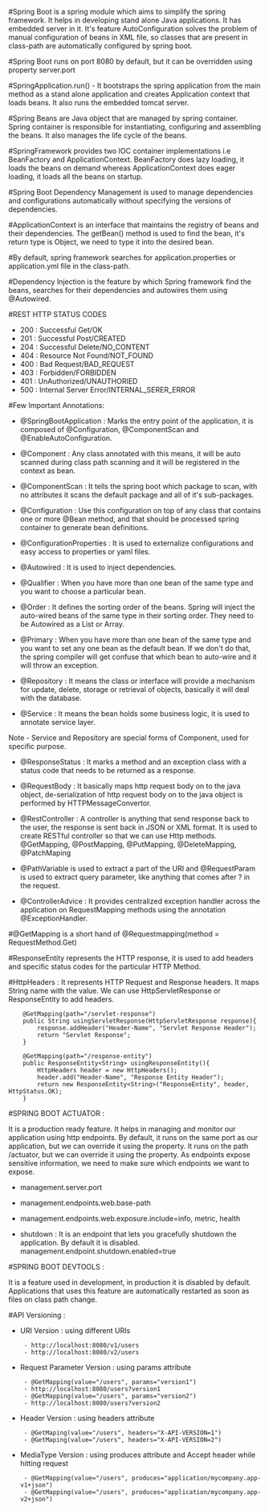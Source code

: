 #Spring Boot is a spring module which aims to simplify the spring framework. It helps in developing stand alone Java
	applications. It has embedded server in it. It's feature AutoConfiguration solves the problem of manual configuration
	of beans in XML file, so classes that are present in class-path are automatically configured by spring boot.

	
#Spring Boot runs on port 8080 by default, but it can be overridden using property server.port


#SpringApplication.run() - It bootstraps the spring application from the main method as a stand alone application
	and creates Application context that loads beans. It also runs the embedded tomcat server.

	
#Spring Beans are Java object that are managed by spring container. Spring container is responsible for instantiating, 
	configuring and assembling the beans. It also manages the life cycle of the beans.

	
#SpringFramework provides two IOC container implementations i.e BeanFactory and ApplicationContext. BeanFactory does 
	lazy loading, it loads the beans on demand whereas ApplicationContext does eager loading, it loads all the beans
	on startup. 


#Spring Boot Dependency Management is used to manage dependencies and configurations automatically without
	specifying the versions of dependencies.	


#ApplicationContext is an interface that maintains the registry of beans and their dependencies. The getBean() method
	is used to find the bean, it's return type is Object, we need to type it into the desired bean.

 	  
#By default, spring framework searches for application.properties or application.yml file in the class-path.


#Dependency Injection is the feature by which Spring framework find the beans, searches for their dependencies and
	autowires them using @Autowired.


#REST HTTP STATUS CODES
 - 200 : Successful Get/OK
 - 201 : Successful Post/CREATED
 - 204 : Successful Delete/NO_CONTENT
 - 404 : Resource Not Found/NOT_FOUND
 - 400 : Bad Request/BAD_REQUEST
 - 403 : Forbidden/FORBIDDEN
 - 401 : UnAuthorized/UNAUTHORIED
 - 500 : Internal Server Error/INTERNAL_SERER_ERROR
 
 
 #Few Important Annotations:
 - @SpringBootApplication : Marks the entry point of the application, it is composed of @Configuration, 
	@ComponentScan and @EnableAutoConfiguration.
 
 - @Component : Any class annotated with this means, it will be auto scanned during class path scanning
 	and it will be registered in the context as bean.
 	
 - @ComponentScan : It tells the spring boot which package to scan, with no attributes it scans the default
 	package and all of it's sub-packages.
 	
 - @Configuration : Use this configuration on top of any class that contains one or more @Bean method, and that
 	should be processed spring container to generate bean definitions.
 	
 - @ConfigurationProperties : It is used to externalize configurations and easy access to properties or yaml files.
 
 - @Autowired : It is used to inject dependencies.
 
 - @Qualifier : When you have more than  one bean of the same type and you want to choose a particular bean.
 
 - @Order : It defines the sorting order of the beans. Spring will inject the auto-wired beans of the same type
 	in their sorting order. They need to be Autowired as a List or Array.
 	
 - @Primary : When you have more than one bean of the same type and you want to set any one bean as the default bean.
 	If we don't do that, the spring compiler will get confuse that which bean to auto-wire and it will throw an exception.
 
 - @Repository : It means the class or interface will provide a mechanism for update, delete, storage or retrieval of 
 	objects, basically it will deal with the database.
 	
 - @Service : It means the bean holds some business logic, it is used to annotate service layer.
 
Note - Service and Repository are special forms of Component, used for specific purpose.

 - @ResponseStatus : It marks a method and an exception class with a status code that needs to be returned as a response.
 
 - @RequestBody : It basically maps http request body on to the java object, de-serialization of http request body on to
 	the java object is performed by HTTPMessageConvertor.
 	
 - @RestController : A controller is anything that send response back to the user, the response is sent back in JSON
 	or XML format. It is used to create RESTful controller so that we can use Http methods.
 	@GetMapping, @PostMapping, @PutMapping, @DeleteMapping, @PatchMaping
 	
 - @PathVariable is used to extract a part of the URI and @RequestParam is used to extract query parameter, like anything
 	that comes after ? in the request.

 - @ControllerAdvice : It provides centralized exception handler across the application on RequestMapping methods
 	using the annotation @ExceptionHandler.
 	

#@GetMapping is a short hand of @Requestmapping(method = RequestMethod.Get)

 	
#ResponseEntity represents the HTTP response, it is used to add headers and specific status codes for the particular
	HTTP Method.
	
	
#HttpHeaders : It represents HTTP Request and Response headers. It maps String name with the value. We can use
	HttpServletResponse or ResponseEntity to add headers.
	
 		@GetMapping(path="/servlet-response")
		public String usingServletResponse(HttpServletResponse response){
			response.addHeader("Header-Name", "Servlet Response Header");
			return "Servlet Response";
		}
		
		@GetMapping(path="/response-entity")
		public ResponseEntity<String> usingResponseEntity(){
			HttpHeaders header = new HttpHeaders();
			header.add("Header-Name", "Response Entity Header");
			return new ResponseEntity<String>("ResponseEntity", header, HttpStatus.OK);
		}
		 		
 	
#SPRING BOOT ACTUATOR :
 
It is a production ready feature. It helps in managing and monitor our application using http endpoints. 
By default, it runs on the same port as our application, but we can override it using the property. 
It runs on the path /actuator, but we can override it using the property.
As endpoints expose sensitive information, we need to make sure which endpoints we want to expose.
 
 - management.server.port
 - management.endpoints.web.base-path
 - management.endpoints.web.exposure.include=info, metric, health
 
 - shutdown : It is an endpoint that lets you gracefully shutdown the application. By default it is disabled.
 	management.endpoint.shutdown.enabled=true 
 

#SPRING BOOT DEVTOOLS :
 
 It is a feature used in development, in production it is disabled by default. Applications that uses this feature
 are automatically restarted as soon as files on class path change.
 

#API Versioning : 
 - URI Version : using different URIs
 
 		- http://localhost:8080/v1/users
 		- http://localhost:8080/v2/users
 		
 - Request Parameter Version : using params attribute
 		
 		- @GetMapping(value="/users", params="version1")
 		- http://localhost:8080/users?version1
 		- @GetMapping(value="/users", params="version2")
 		- http://localhost:8080/users?version2
 		
 - Header Version : using headers attribute 
 
 		- @GetMaping(value="/users", headers="X-API-VERSION=1")
 		- @GetMaping(value="/users", headers="X-API-VERSION=2")
 		
 - MediaType Version : using produces attribute and Accept header while hitting request
 
 		- @GetMapping(value="/users", produces="application/mycompany.app-v1+json")
 		- @GetMapping(value="/users", produces="application/mycompany.app-v2+json")
 	
